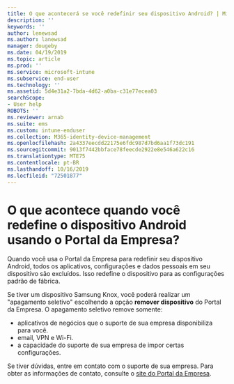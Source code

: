 ```yaml
---
title: O que acontecerá se você redefinir seu dispositivo Android? | Microsoft Docs
description: ''
keywords: ''
author: lenewsad
ms.author: lanewsad
manager: dougeby
ms.date: 04/19/2019
ms.topic: article
ms.prod: ''
ms.service: microsoft-intune
ms.subservice: end-user
ms.technology: ''
ms.assetid: 5d4e31a2-7bda-4d62-a0ba-c31e77ecea03
searchScope:
- User help
ROBOTS: ''
ms.reviewer: arnab
ms.suite: ems
ms.custom: intune-enduser
ms.collection: M365-identity-device-management
ms.openlocfilehash: 2a4337eecdd22175e6fdc987d7bd6aa1f73dc191
ms.sourcegitcommit: 9013f7442bbface78feecde2922e8e546a622c16
ms.translationtype: MTE75
ms.contentlocale: pt-BR
ms.lasthandoff: 10/16/2019
ms.locfileid: "72501877"
---
```

# <a name="what-happens-if-you-reset-your-android-device-using-the-company-portal"></a>O que acontece quando você redefine o dispositivo Android usando o Portal da Empresa?

Quando você usa o Portal da Empresa para redefinir seu dispositivo Android, todos os aplicativos, configurações e dados pessoais em seu dispositivo são excluídos. Isso redefine o dispositivo para as configurações padrão de fábrica.

Se tiver um dispositivo Samsung Knox, você poderá realizar um "apagamento seletivo" escolhendo a opção **remover dispositivo** do Portal da Empresa. O apagamento seletivo remove somente:

- aplicativos de negócios que o suporte de sua empresa disponibiliza para você.
- email, VPN e Wi-Fi.
- a capacidade do suporte de sua empresa de impor certas configurações.

Se tiver dúvidas, entre em contato com o suporte de sua empresa. Para obter as informações de contato, consulte o [site do Portal da Empresa](https://go.microsoft.com/fwlink/?linkid=2010980).
